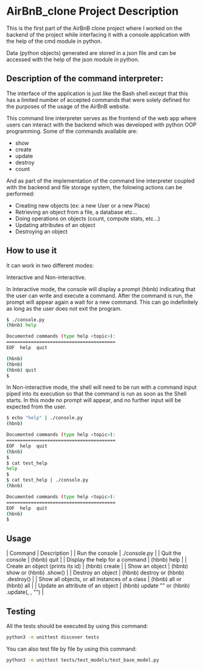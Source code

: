 # AirBnB_clone Project Description

This is the first part of the AirBnB clone project where I worked on the backend of the project while interfacing it with a console application with the help of the cmd module in python.

Data (python objects) generated are stored in a json file and can be accessed with the help of the json module in python.

## Description of the command interpreter:
The interface of the application is just like the Bash shell except that this has a limited number of accepted commands that were solely defined for the purposes of the usage of the AirBnB website.

This command line interpreter serves as the frontend of the web app where users can interact with the backend which was developed with python OOP programming.
Some of the commands available are:

+ show
+ create
+ update
+ destroy
+ count

And as part of the implementation of the command line interpreter coupled with the backend and file storage system, the folowing actions can be performed:

+ Creating new objects (ex: a new User or a new Place)
+ Retrieving an object from a file, a database etc…
+ Doing operations on objects (count, compute stats, etc…)
+ Updating attributes of an object
+ Destroying an object

## How to use it
It can work in two different modes:

Interactive and Non-interactive.

In Interactive mode, the console will display a prompt (hbnb) indicating that the user can write and execute a command. After the command is run, the prompt will appear again a wait for a new command. This can go indefinitely as long as the user does not exit the program.
```bash
$ ./console.py
(hbnb) help

Documented commands (type help <topic>):
========================================
EOF  help  quit

(hbnb) 
(hbnb) 
(hbnb) quit
$
```
In Non-interactive mode, the shell will need to be run with a command input piped into its execution so that the command is run as soon as the Shell starts. In this mode no prompt will appear, and no further input will be expected from the user.
```bash
$ echo "help" | ./console.py
(hbnb)

Documented commands (type help <topic>):
========================================
EOF  help  quit
(hbnb) 
$
$ cat test_help
help
$
$ cat test_help | ./console.py
(hbnb)

Documented commands (type help <topic>):
========================================
EOF  help  quit
(hbnb) 
$
```
## Usage
| Command | Description |
| Run the console | ./console.py |
| Quit the console | (hbnb) quit |
| Display the help for a command | (hbnb) help <command> |
| Create an object (prints its id) | (hbnb) create <class> |
| Show an object | (hbnb) show <class> <id> or (hbnb) <class>.show(<id>) |
| Destroy an object | (hbnb) destroy <class> <id> or (hbnb) <class>.destroy(<id>) |
| Show all objects, or all instances of a class | (hbnb) all or (hbnb) all <class> |
| Update an attribute of an object | (hbnb) update <class> <id> <attribute name> "<attribute value>" or (hbnb) <class>.update(<id>, <attribute name>, "<attribute value>") |

## Testing
All the tests should be executed by using this command: 
```bash
python3 -m unittest discover tests
```
You can also test file by file by using this command: 
```bash
python3 -m unittest tests/test_models/test_base_model.py
```


